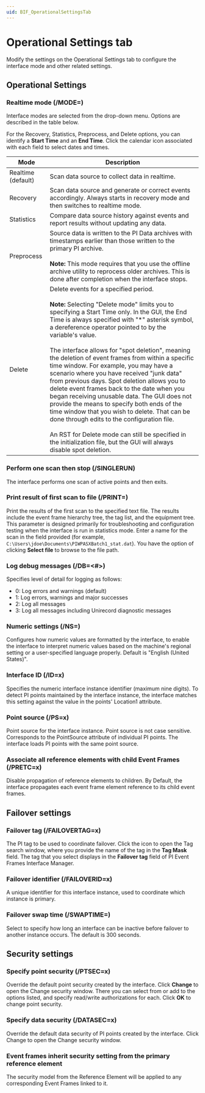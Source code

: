 ```yaml
---
uid: BIF_OperationalSettingsTab
---
```


# Operational Settings tab

<!-- Customized for FactoryTalk. Added descriptions for "Associate all reference elements with child frames" and "Event Frames inherit security settings from the primary reference element" -->

Modify the settings on the Operational Settings tab to configure the interface mode and other related settings.

## Operational Settings

<!-- TU: Never leave a heading without text :) -->

### Realtime mode (/MODE=<mode>)
    
Interface modes are selected from the drop-down menu. Options are described in the table below. 
    
For the Recovery, Statistics, Preprocess, and Delete options, you can identify a **Start Time** and an **End Time**. Click the calendar icon associated with each field to select dates and times.
    
| Mode | Description |
| ---- | ----------- |
| Realtime (default) | Scan data source to collect data in realtime. |
| Recovery | Scan data source and generate or correct events accordingly. Always starts in recovery mode and then switches to realtime mode. |
| Statistics | Compare data source history against events and report results without updating any data. |
| Preprocess | Source data is written to the PI Data archives with timestamps earlier than those written to the primary PI archive.<br><br>**Note:** This mode requires that you use the offline archive utility to reprocess older archives. This is done after completion when the interface stops. |
| Delete | Delete events for a specified period.<br><br>**Note:** Selecting "Delete mode" limits you to specifying a Start Time only. In the GUI, the End Time is always specified with "*" asterisk symbol, a dereference operator pointed to by the variable's value.<br><br>The interface allows for "spot deletion", meaning the deletion of event frames from within a specific time window. For example, you may have a scenario where you have received "junk data" from previous days. Spot deletion allows you to delete event frames back to the date when you began receiving unusable data. The GUI does not provide the means to specify both ends of the time window that you wish to delete. That can be done through edits to the configuration file.<br><br>An RST for Delete mode can still be specified in the initialization file, but the GUI will always disable spot deletion.   |

### Perform one scan then stop (/SINGLERUN)
    
The interface performs one scan of active points and then exits. 

### Print result of first scan to file (/PRINT=<file name>)
    
Print the results of the first scan to the specified text file. The results include the event frame hierarchy tree, the tag list, and the equipment tree. This parameter is designed primarily for troubleshooting and configuration testing when the interface is run in statistics mode. Enter a name for the scan in the field provided (for example, `C:\Users\jdoe\Documents\PIWPASXBatch1_stat.dat`). You have the option of clicking **Select file** to browse to the file path. 

### Log debug messages (/DB=<#>)

Specifies level of detail for logging as follows:

* 0: Log errors and warnings (default)
* 1: Log errors, warnings and major successes
* 2: Log all messages
* 3: Log all messages including Unirecord diagnostic messages

### Numeric settings (/NS=<lang>)

Configures how numeric values are formatted by the interface, to enable the interface to interpret numeric values based on the machine's regional setting or a user-specified language properly. Default is "English (United States)". 

### Interface ID (/ID=x)
    
Specifies the numeric interface instance identifier (maximum nine digits). To detect PI points maintained by the interface instance, the interface matches this setting against the value in the points' Location1 attribute. 

### Point source (/PS=x)
    
Point source for the interface instance. Point source is not case sensitive. Corresponds to the PointSource attribute of individual PI points. The interface loads PI points with the same point source.

### Associate all reference elements with child Event Frames (/PRETC=x)

Disable propagation of reference elements to children. By Default, the interface propagates each event frame element reference to its child event frames.

## Failover settings

<!-- TU: Never leave a heading without text :) -->

### Failover tag (/FAILOVERTAG=x)

The PI tag to be used to coordinate failover. Click the icon to open the Tag search window, where you provide the name of the tag in the **Tag Mask** field. The tag that you select displays in the **Failover tag** field of PI Event Frames Interface Manager. 

### Failover identifier (/FAILOVERID=x)
    
A unique identifier for this interface instance, used to coordinate which instance is primary. 

### Failover swap time (/SWAPTIME=<seconds>)

Select to specify how long an interface can be inactive before failover to another instance occurs. The default is 300 seconds. 

## Security settings

<!-- TU: Never leave a heading without text :) -->

### Specify point security (/PTSEC=x)

Override the default point security created by the interface. Click **Change** to open the Change security window. There you can select from or add to the options listed, and specify read/write authorizations for each. Click **OK** to change point security. 

### Specify data security (/DATASEC=x)

Override the default data security of PI points created by the interface. Click Change to open the Change security window. 

### Event frames inherit security setting from the primary reference element 

The security model from the Reference Element will be applied to any corresponding Event Frames linked to it.
